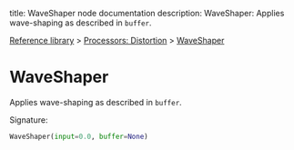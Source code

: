 title: WaveShaper node documentation
description: WaveShaper: Applies wave-shaping as described in `buffer`.

[Reference library](../../index.md) > [Processors: Distortion](../index.md) > [WaveShaper](index.md)

# WaveShaper

Applies wave-shaping as described in `buffer`.

Signature:
```python
WaveShaper(input=0.0, buffer=None)
```
